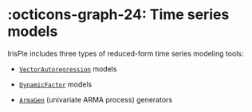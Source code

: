 
# :octicons-graph-24: Time series models


IrisPie includes three types of reduced-form time series modeling tools:

* [`VectorAutoregression`](vector_autoregressions) models

* [`DynamicFactor`](dynamic_factors) models

* [`ArmaGen`](arma_gens) (univariate ARMA process) generators

